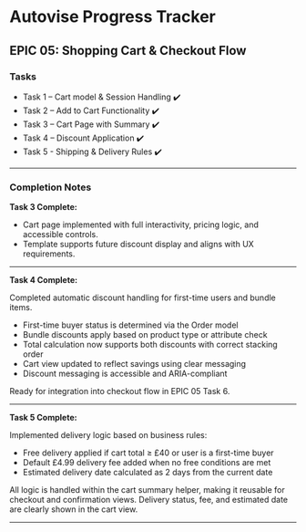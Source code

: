 # Autovise Progress Tracker

## EPIC 05: Shopping Cart & Checkout Flow

### Tasks

- Task 1 – Cart model & Session Handling ✔️
- Task 2 – Add to Cart Functionality ✔️
- Task 3 – Cart Page with Summary ✔️
- Task 4 – Discount Application ✔️
- Task 5 - Shipping & Delivery Rules ✔️

---

### Completion Notes

**Task 3 Complete:** 
- Cart page implemented with full interactivity, pricing logic, and accessible controls.
- Template supports future discount display and aligns with UX requirements.

---

**Task 4 Complete:**

Completed automatic discount handling for first-time users and bundle items.

- First-time buyer status is determined via the Order model
- Bundle discounts apply based on product type or attribute check
- Total calculation now supports both discounts with correct stacking order
- Cart view updated to reflect savings using clear messaging
- Discount messaging is accessible and ARIA-compliant

Ready for integration into checkout flow in EPIC 05 Task 6.

---

**Task 5 Complete:**

Implemented delivery logic based on business rules:
- Free delivery applied if cart total ≥ £40 or user is a first-time buyer
- Default £4.99 delivery fee added when no free conditions are met
- Estimated delivery date calculated as 2 days from the current date

All logic is handled within the cart summary helper, making it reusable for checkout and confirmation views. Delivery status, fee, and estimated date are clearly shown in the cart view.

---

